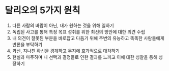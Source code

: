 # 달리오의 5가지 원칙

1. 다른 사람의 바람이 아닌, 내가 원하는 것을 위해 일하기
1. 독립된 사고를 통해 특정 목표 성취를 위한 최선의 방안에 대한 의견 수립
1. 내 의견이 잘못된 부분을 바로잡고 다듬기 위해 주변의 유능하고 똑똑한 사람들에게 반론을 부탁하기
1. 과신, 지나친 확신을 경계하고 무지에 효과적으로 대처하기
1. 현실과 마주하며 내 선택과 결정들로 인한 결과를 느끼고 이에 대한 성찰을 통해 성장하기